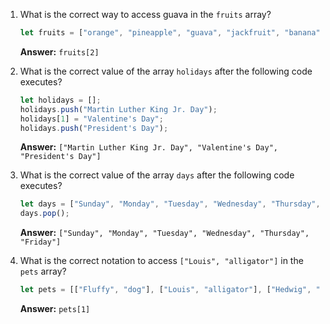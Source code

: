 1. What is the correct way to access guava in the `fruits` array?
    
    ```js
    let fruits = ["orange", "pineapple", "guava", "jackfruit", "banana", "apple"]
    ```
    
    **Answer:** `fruits[2]`
    
2. What is the correct value of the array `holidays` after the following code executes?
    
    ```js
    let holidays = [];
    holidays.push("Martin Luther King Jr. Day");
    holidays[1] = "Valentine's Day";
    holidays.push("President's Day");
    ```
    **Answer:** `["Martin Luther King Jr. Day", "Valentine's Day", "President's Day"]`
    
3. What is the correct value of the array `days` after the following code executes?
    
    ```js
    let days = ["Sunday", "Monday", "Tuesday", "Wednesday", "Thursday", "Friday", "Saturday"];
    days.pop();
    ```
    **Answer:** `["Sunday", "Monday", "Tuesday", "Wednesday", "Thursday", "Friday"]`
    
4. What is the correct notation to access `["Louis", "alligator"]` in the `pets` array?

    ```js
    let pets = [["Fluffy", "dog"], ["Louis", "alligator"], ["Hedwig", "owl"], ["Mickey", "mouse"]]
    ```
    **Answer:** `pets[1]`
